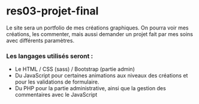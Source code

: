 # res03-projet-final

Le site sera un portfolio de mes créations graphiques.
On pourra voir mes créations, les commenter, mais aussi demander un projet fait par mes soins avec différents paramètres.

### Les langages utilisés seront :

- Le HTML / CSS (sass) / Bootstrap (partie admin)
- Du JavaScript pour certaines animations aux niveaux des créations et pour les validations de formulaire. 
- Du PHP pour la partie administrative, ainsi que la gestion des commentaires avec le JavaScript
